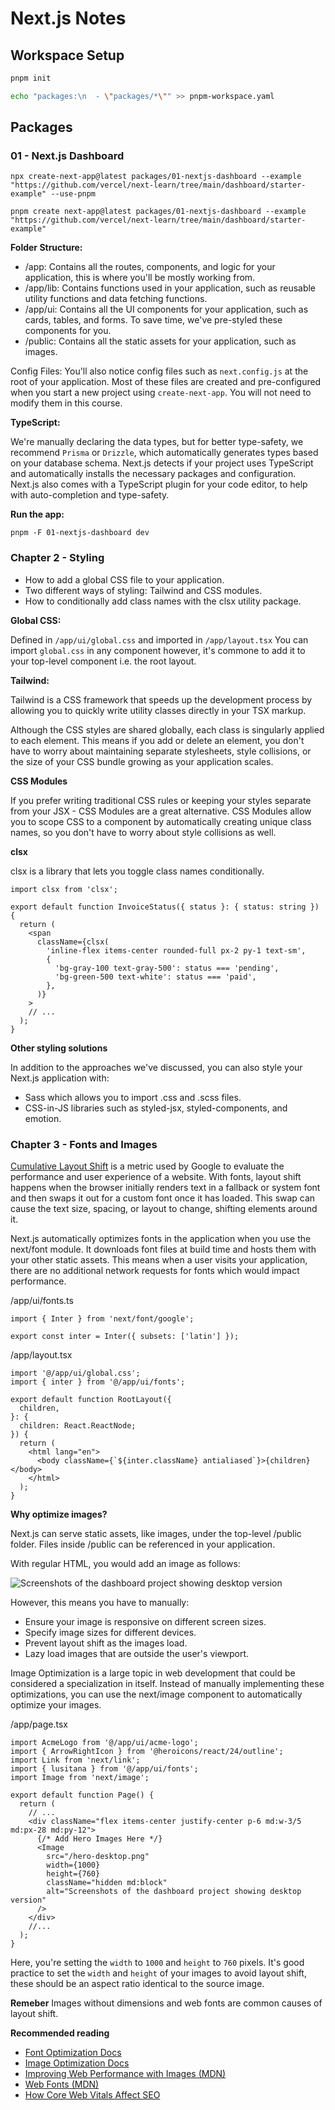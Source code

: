 # Next.js Notes

## Workspace Setup

```bash
pnpm init
```

```bash
echo "packages:\n  - \"packages/*\"" >> pnpm-workspace.yaml
```

## Packages

### 01 - Next.js Dashboard

`npx create-next-app@latest packages/01-nextjs-dashboard --example "https://github.com/vercel/next-learn/tree/main/dashboard/starter-example" --use-pnpm`

`pnpm create next-app@latest packages/01-nextjs-dashboard --example "https://github.com/vercel/next-learn/tree/main/dashboard/starter-example"`

**Folder Structure:**

- /app: Contains all the routes, components, and logic for your application, this is where you'll be mostly working from.
- /app/lib: Contains functions used in your application, such as reusable utility functions and data fetching functions.
- /app/ui: Contains all the UI components for your application, such as cards, tables, and forms. To save time, we've pre-styled these components for you.
- /public: Contains all the static assets for your application, such as images.

Config Files: You'll also notice config files such as `next.config.js` at the root of your application. Most of these files are created and pre-configured when you start a new project using `create-next-app`. You will not need to modify them in this course.

**TypeScript:**

We're manually declaring the data types, but for better type-safety, we recommend `Prisma` or `Drizzle`, which automatically generates types based on your database schema.
Next.js detects if your project uses TypeScript and automatically installs the necessary packages and configuration. Next.js also comes with a TypeScript plugin
for your code editor, to help with auto-completion and type-safety.

**Run the app:**

`pnpm -F 01-nextjs-dashboard dev`

### Chapter 2 - Styling

- How to add a global CSS file to your application.
- Two different ways of styling: Tailwind and CSS modules.
- How to conditionally add class names with the clsx utility package.

**Global CSS:**

Defined in `/app/ui/global.css` and imported in `/app/layout.tsx`
You can import `global.css` in any component however, it's commone to add it to your top-level component i.e. the root layout.

**Tailwind:**

Tailwind is a CSS framework that speeds up the development process by allowing you to quickly write utility classes directly in your TSX markup.

Although the CSS styles are shared globally, each class is singularly applied to each element. This means if you add or delete an element, you don't have to worry about maintaining separate stylesheets, style collisions, or the size of your CSS bundle growing as your application scales.

**CSS Modules**

If you prefer writing traditional CSS rules or keeping your styles separate from your JSX - CSS Modules are a great alternative.
CSS Modules allow you to scope CSS to a component by automatically creating unique class names, so you don't have to worry about style collisions as well.

**clsx**

clsx is a library that lets you toggle class names conditionally.

```tsx
import clsx from 'clsx';
 
export default function InvoiceStatus({ status }: { status: string }) {
  return (
    <span
      className={clsx(
        'inline-flex items-center rounded-full px-2 py-1 text-sm',
        {
          'bg-gray-100 text-gray-500': status === 'pending',
          'bg-green-500 text-white': status === 'paid',
        },
      )}
    >
    // ...
  );
}
```

**Other styling solutions**

In addition to the approaches we've discussed, you can also style your Next.js application with:
- Sass which allows you to import .css and .scss files.
- CSS-in-JS libraries such as styled-jsx, styled-components, and emotion.

### Chapter 3 - Fonts and Images

[Cumulative Layout Shift](https://vercel.com/blog/how-core-web-vitals-affect-seo) is a metric used by Google to evaluate the performance and user experience of a website. With fonts, layout shift happens when the browser initially renders text in a fallback or system font and then swaps it out for a custom font once it has loaded. This swap can cause the text size, spacing, or layout to change, shifting elements around it.

Next.js automatically optimizes fonts in the application when you use the next/font module. It downloads font files at build time and hosts them with your other static assets. This means when a user visits your application, there are no additional network requests for fonts which would impact performance.

/app/ui/fonts.ts

```tsx
import { Inter } from 'next/font/google';
 
export const inter = Inter({ subsets: ['latin'] });
```

/app/layout.tsx

```tsx
import '@/app/ui/global.css';
import { inter } from '@/app/ui/fonts';
 
export default function RootLayout({
  children,
}: {
  children: React.ReactNode;
}) {
  return (
    <html lang="en">
      <body className={`${inter.className} antialiased`}>{children}</body>
    </html>
  );
}
```

**Why optimize images?**

Next.js can serve static assets, like images, under the top-level /public folder. Files inside /public can be referenced in your application.

With regular HTML, you would add an image as follows:

<img
  src="/hero.png"
  alt="Screenshots of the dashboard project showing desktop version"
/>

However, this means you have to manually:
- Ensure your image is responsive on different screen sizes.
- Specify image sizes for different devices.
- Prevent layout shift as the images load.
- Lazy load images that are outside the user's viewport.

Image Optimization is a large topic in web development that could be considered a specialization in itself. Instead of manually implementing these optimizations, you can use the next/image component to automatically optimize your images.

/app/page.tsx
```tsx
import AcmeLogo from '@/app/ui/acme-logo';
import { ArrowRightIcon } from '@heroicons/react/24/outline';
import Link from 'next/link';
import { lusitana } from '@/app/ui/fonts';
import Image from 'next/image';
 
export default function Page() {
  return (
    // ...
    <div className="flex items-center justify-center p-6 md:w-3/5 md:px-28 md:py-12">
      {/* Add Hero Images Here */}
      <Image
        src="/hero-desktop.png"
        width={1000}
        height={760}
        className="hidden md:block"
        alt="Screenshots of the dashboard project showing desktop version"
      />
    </div>
    //...
  );
}
```

Here, you're setting the `width` to `1000` and `height` to `760` pixels. It's good practice to set the `width` and `height` of your images to avoid layout shift, these should be an aspect ratio identical to the source image.

**Remeber** Images without dimensions and web fonts are common causes of layout shift.

**Recommended reading**
- [Font Optimization Docs](https://nextjs.org/docs/app/building-your-application/optimizing/images)
- [Image Optimization Docs](https://nextjs.org/docs/app/building-your-application/optimizing/fonts)
- [Improving Web Performance with Images (MDN)](https://developer.mozilla.org/en-US/docs/Learn_web_development/Extensions/Performance/Multimedia)
- [Web Fonts (MDN)](https://developer.mozilla.org/en-US/docs/Learn_web_development/Core/Text_styling/Web_fonts)
- [How Core Web Vitals Affect SEO](https://vercel.com/blog/how-core-web-vitals-affect-seo)
